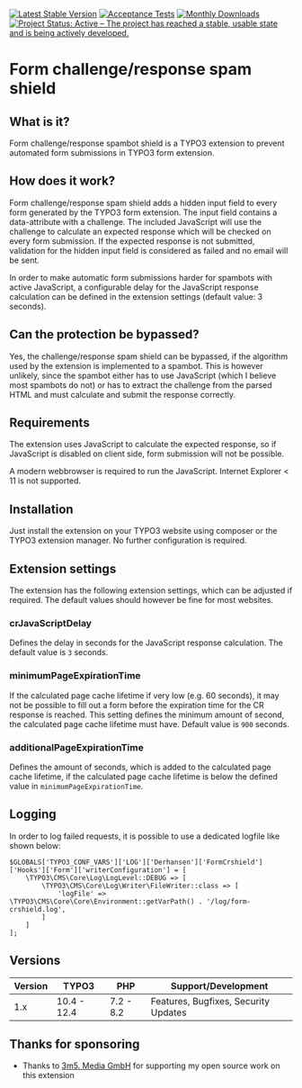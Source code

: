 [![Latest Stable Version](https://poser.pugx.org/derhansen/form_crshield/v/stable)](https://packagist.org/packages/derhansen/form_crshield)
[![Acceptance Tests](https://github.com/derhansen/form_crshield/actions/workflows/AcceptanceTests.yml/badge.svg)](https://github.com/derhansen/form_crshield/actions/workflows/AcceptanceTests.yml)
[![Monthly Downloads](https://poser.pugx.org/derhansen/form_crshield/d/monthly)](https://packagist.org/packages/derhansen/form_crshield)
[![Project Status: Active – The project has reached a stable, usable state and is being actively developed.](https://www.repostatus.org/badges/latest/active.svg)](https://www.repostatus.org/#active)

Form challenge/response spam shield
===================================

## What is it?

Form challenge/response spambot shield is a TYPO3 extension to prevent automated form submissions
in TYPO3 form extension. 

## How does it work?

Form challenge/response spam shield adds a hidden input field to every form generated by the TYPO3 form
extension. The input field contains a data-attribute with a challenge. The included JavaScript will
use the challenge to calculate an expected response which will be checked on every form submission.
If the expected response is not submitted, validation for the hidden input field is considered as
failed and no email will be sent.

In order to make automatic form submissions harder for spambots with active JavaScript, a configurable
delay for the JavaScript response calculation can be defined in the extension settings (default value: 3 seconds).

## Can the protection be bypassed?

Yes, the challenge/response spam shield can be bypassed, if the algorithm used by the extension is implemented 
to a spambot. This is however unlikely, since the spambot either has to use JavaScript (which I believe most 
spambots do not) or has to extract the challenge from the parsed HTML and must calculate and submit the response
correctly.

## Requirements

The extension uses JavaScript to calculate the expected response, so if JavaScript is disabled on client
side, form submission will not be possible.

A modern webbrowser is required to run the JavaScript. Internet Explorer < 11 is not supported.

## Installation

Just install the extension on your TYPO3 website using composer or the TYPO3 extension manager.
No further configuration is required.

## Extension settings

The extension has the following extension settings, which can be adjusted if required. The default 
values should however be fine for most websites.

### crJavaScriptDelay

Defines the delay in seconds for the JavaScript response calculation. The default value is `3` seconds. 

### minimumPageExpirationTime

If the calculated page cache lifetime if very low (e.g. 60 seconds), it may not be possible to fill out a 
form before the expiration time for the CR response is reached. This setting defines the minimum amount of 
second, the calculated page cache lifetime must have. Default value is `900` seconds.

### additionalPageExpirationTime

Defines the amount of seconds, which is added to the calculated page cache lifetime, if the calculated page cache 
lifetime is below the defined value in `minimumPageExpirationTime`.

## Logging

In order to log failed requests, it is possible to use a dedicated logfile like shown below:

```
$GLOBALS['TYPO3_CONF_VARS']['LOG']['Derhansen']['FormCrshield']['Hooks']['Form']['writerConfiguration'] = [
    \TYPO3\CMS\Core\Log\LogLevel::DEBUG => [
        \TYPO3\CMS\Core\Log\Writer\FileWriter::class => [
            'logFile' => \TYPO3\CMS\Core\Core\Environment::getVarPath() . '/log/form-crshield.log',
        ]
    ]
];
```

## Versions

| Version | TYPO3       | PHP        | Support/Development                     |
|---------|-------------|------------|---------------------------------------- |
| 1.x     | 10.4 - 12.4 | 7.2 - 8.2  | Features, Bugfixes, Security Updates    |


## Thanks for sponsoring

* Thanks to [3m5. Media GmbH](https://www.3m5.de/) for supporting my open source work on this extension 
